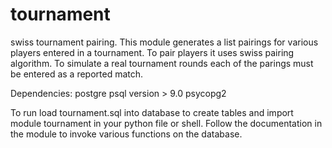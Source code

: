 # tournament
swiss tournament pairing.
This module generates a list pairings for various players entered in a tournament. To pair players
it uses swiss pairing algorithm. To simulate a real tournament rounds each of the parings must be 
entered as a reported match. 

Dependencies:
postgre psql version > 9.0
psycopg2

To run load tournament.sql into database to create tables and import module tournament in your python file or shell.
Follow the documentation in the module to invoke various functions on the database.
